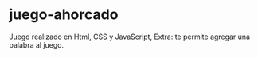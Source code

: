 # juego-ahorcado
Juego realizado en Html, CSS y JavaScript, Extra: te permite agregar una palabra al juego.
